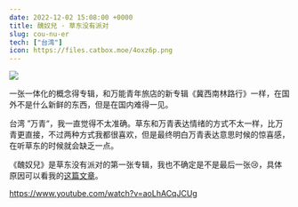 ```yaml
---
date: 2022-12-02 15:08:00 +0000
title: 醜奴兒 · 草东没有派对
slug: cou-nu-er
tech: ["台湾"]
icon: https://files.catbox.moe/4oxz6p.png
---
```


![](https://files.catbox.moe/5zsk1x.png)

一张一体化的概念得专辑，和万能青年旅店的新专辑《冀西南林路行》一样，在国外不是什么新鲜的东西，但是在国内难得一见。

台湾 ”万青“，我一直觉得不太准确。草东和万青表达情绪的方式不太一样，比万青更直接，不过两种方式我都很喜欢，但是最终明白万青表达意思时候的惊喜感，在听草东的时候就会缺乏一点。

《醜奴兒》是草东没有派对的第一张专辑，我也不确定是不是最后一张😢，具体原因可以看我的[这篇文章](https://boatneck-utensil-a82.notion.site/561691cd0fab47fc9f0bc6405c00614a)。

https://www.youtube.com/watch?v=aoLhACqJCUg



